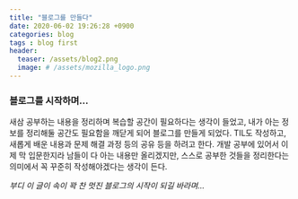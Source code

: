 ```yaml
---
title: "블로그를 만들다"
date: 2020-06-02 19:26:28 +0900
categories: blog
tags : blog first
header:
  teaser: /assets/blog2.png
  image: # /assets/mozilla_logo.png 
---
```


### 블로그를 시작하며...
새삼 공부하는 내용을 정리하며 복습할 공간이 필요하다는 생각이 들었고, 내가 아는 정보를 정리해둘 공간도 필요함을 깨닫게 되어 블로그를 만들게 되었다. TIL도 작성하고, 새롭게 배운 내용과 문제 해결 과정 등의 공유 등을 하려고 한다. 개발 공부에 있어서 이제 막 입문한지라 남들이 다 아는 내용만 올리겠지만, 스스로 공부한 것들을 정리한다는 의미에서 꼭 꾸준히 작성해야겠다는 생각이 든다.

*부디 이 글이 속이 꽉 찬 멋진 블로그의 시작이 되길 바라며...*

